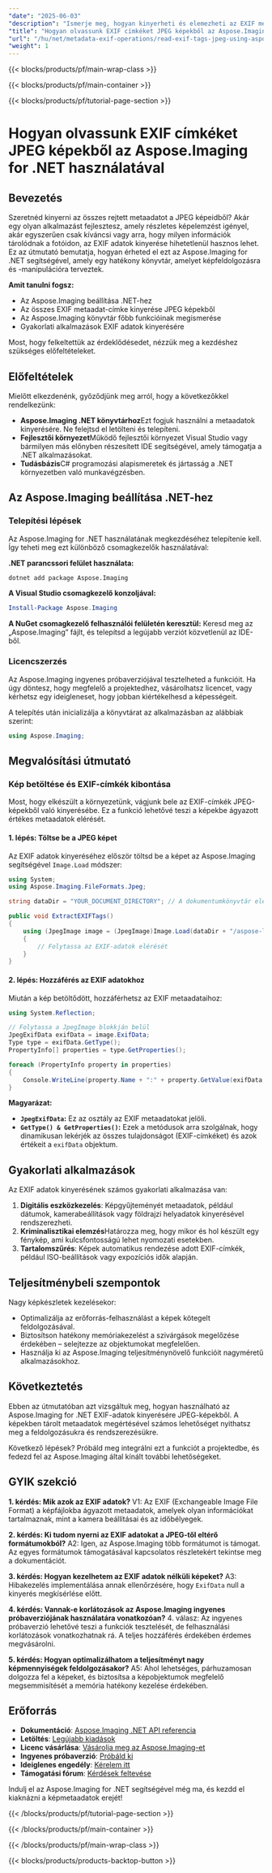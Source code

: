 ```yaml
---
"date": "2025-06-03"
"description": "Ismerje meg, hogyan kinyerheti és elemezheti az EXIF metaadatokat JPEG képekből az Aspose.Imaging for .NET használatával. Ez az útmutató a telepítést, a megvalósítást és a gyakorlati alkalmazásokat ismerteti."
"title": "Hogyan olvassunk EXIF címkéket JPEG képekből az Aspose.Imaging for .NET használatával"
"url": "/hu/net/metadata-exif-operations/read-exif-tags-jpeg-using-aspose-imaging-dotnet/"
"weight": 1
---
```


{{< blocks/products/pf/main-wrap-class >}}

{{< blocks/products/pf/main-container >}}

{{< blocks/products/pf/tutorial-page-section >}}
# Hogyan olvassunk EXIF címkéket JPEG képekből az Aspose.Imaging for .NET használatával

## Bevezetés

Szeretnéd kinyerni az összes rejtett metaadatot a JPEG képeidből? Akár egy olyan alkalmazást fejlesztesz, amely részletes képelemzést igényel, akár egyszerűen csak kíváncsi vagy arra, hogy milyen információk tárolódnak a fotóidon, az EXIF adatok kinyerése hihetetlenül hasznos lehet. Ez az útmutató bemutatja, hogyan érheted el ezt az Aspose.Imaging for .NET segítségével, amely egy hatékony könyvtár, amelyet képfeldolgozásra és -manipulációra terveztek.

**Amit tanulni fogsz:**
- Az Aspose.Imaging beállítása .NET-hez
- Az összes EXIF metaadat-címke kinyerése JPEG képekből
- Az Aspose.Imaging könyvtár főbb funkcióinak megismerése
- Gyakorlati alkalmazások EXIF adatok kinyerésére

Most, hogy felkeltettük az érdeklődésedet, nézzük meg a kezdéshez szükséges előfeltételeket.

## Előfeltételek
Mielőtt elkezdenénk, győződjünk meg arról, hogy a következőkkel rendelkezünk:

- **Aspose.Imaging .NET könyvtárhoz**Ezt fogjuk használni a metaadatok kinyerésére. Ne felejtsd el letölteni és telepíteni.
- **Fejlesztői környezet**Működő fejlesztői környezet Visual Studio vagy bármilyen más előnyben részesített IDE segítségével, amely támogatja a .NET alkalmazásokat.
- **Tudásbázis**C# programozási alapismeretek és jártasság a .NET környezetben való munkavégzésben.

## Az Aspose.Imaging beállítása .NET-hez

### Telepítési lépések
Az Aspose.Imaging for .NET használatának megkezdéséhez telepítenie kell. Így teheti meg ezt különböző csomagkezelők használatával:

**.NET parancssori felület használata:**

```shell
dotnet add package Aspose.Imaging
```

**A Visual Studio csomagkezelő konzoljával:**

```powershell
Install-Package Aspose.Imaging
```

**A NuGet csomagkezelő felhasználói felületén keresztül:**
Keresd meg az „Aspose.Imaging” fájlt, és telepítsd a legújabb verziót közvetlenül az IDE-ből.

### Licencszerzés
Az Aspose.Imaging ingyenes próbaverziójával tesztelheted a funkcióit. Ha úgy döntesz, hogy megfelelő a projektedhez, vásárolhatsz licencet, vagy kérhetsz egy ideigleneset, hogy jobban kiértékelhesd a képességeit.

A telepítés után inicializálja a könyvtárat az alkalmazásban az alábbiak szerint:

```csharp
using Aspose.Imaging;
```

## Megvalósítási útmutató

### Kép betöltése és EXIF-címkék kibontása
Most, hogy elkészült a környezetünk, vágjunk bele az EXIF-címkék JPEG-képekből való kinyerésébe. Ez a funkció lehetővé teszi a képekbe ágyazott értékes metaadatok elérését.

#### 1. lépés: Töltse be a JPEG képet
Az EXIF adatok kinyeréséhez először töltsd be a képet az Aspose.Imaging segítségével `Image.Load` módszer:

```csharp
using System;
using Aspose.Imaging.FileFormats.Jpeg;

string dataDir = "YOUR_DOCUMENT_DIRECTORY"; // A dokumentumkönyvtár elérési útja

public void ExtractEXIFTags()
{
    using (JpegImage image = (JpegImage)Image.Load(dataDir + "/aspose-logo.jpg"))
    {
        // Folytassa az EXIF-adatok elérését
    }
}
```

#### 2. lépés: Hozzáférés az EXIF adatokhoz
Miután a kép betöltődött, hozzáférhetsz az EXIF metaadataihoz:

```csharp
using System.Reflection;

// Folytassa a JpegImage blokkján belül
JpegExifData exifData = image.ExifData;
Type type = exifData.GetType();
PropertyInfo[] properties = type.GetProperties();

foreach (PropertyInfo property in properties)
{
    Console.WriteLine(property.Name + ":" + property.GetValue(exifData, null));
}
```

**Magyarázat:**
- **`JpegExifData`:** Ez az osztály az EXIF metaadatokat jelöli.
- **`GetType() & GetProperties()`:** Ezek a metódusok arra szolgálnak, hogy dinamikusan lekérjék az összes tulajdonságot (EXIF-címkéket) és azok értékeit a `exifData` objektum.

## Gyakorlati alkalmazások
Az EXIF adatok kinyerésének számos gyakorlati alkalmazása van:

1. **Digitális eszközkezelés**: Képgyűjteményét metaadatok, például dátumok, kamerabeállítások vagy földrajzi helyadatok kinyerésével rendszerezheti.
2. **Kriminalisztikai elemzés**Határozza meg, hogy mikor és hol készült egy fénykép, ami kulcsfontosságú lehet nyomozati esetekben.
3. **Tartalomszűrés**: Képek automatikus rendezése adott EXIF-címkék, például ISO-beállítások vagy expozíciós idők alapján.

## Teljesítménybeli szempontok
Nagy képkészletek kezelésekor:
- Optimalizálja az erőforrás-felhasználást a képek kötegelt feldolgozásával.
- Biztosítson hatékony memóriakezelést a szivárgások megelőzése érdekében – selejtezze az objektumokat megfelelően.
- Használja ki az Aspose.Imaging teljesítménynövelő funkcióit nagyméretű alkalmazásokhoz.

## Következtetés
Ebben az útmutatóban azt vizsgáltuk meg, hogyan használható az Aspose.Imaging for .NET EXIF-adatok kinyerésére JPEG-képekből. A képekben tárolt metaadatok megértésével számos lehetőséget nyithatsz meg a feldolgozásukra és rendszerezésükre. 

Következő lépések? Próbáld meg integrálni ezt a funkciót a projektedbe, és fedezd fel az Aspose.Imaging által kínált további lehetőségeket.

## GYIK szekció
**1. kérdés: Mik azok az EXIF adatok?**
V1: Az EXIF (Exchangeable Image File Format) a képfájlokba ágyazott metaadatok, amelyek olyan információkat tartalmaznak, mint a kamera beállításai és az időbélyegek.

**2. kérdés: Ki tudom nyerni az EXIF adatokat a JPEG-től eltérő formátumokból?**
A2: Igen, az Aspose.Imaging több formátumot is támogat. Az egyes formátumok támogatásával kapcsolatos részletekért tekintse meg a dokumentációt.

**3. kérdés: Hogyan kezelhetem az EXIF adatok nélküli képeket?**
A3: Hibakezelés implementálása annak ellenőrzésére, hogy `ExifData` null a kinyerés megkísérlése előtt.

**4. kérdés: Vannak-e korlátozások az Aspose.Imaging ingyenes próbaverziójának használatára vonatkozóan?**
4. válasz: Az ingyenes próbaverzió lehetővé teszi a funkciók tesztelését, de felhasználási korlátozások vonatkozhatnak rá. A teljes hozzáférés érdekében érdemes megvásárolni.

**5. kérdés: Hogyan optimalizálhatom a teljesítményt nagy képmennyiségek feldolgozásakor?**
A5: Ahol lehetséges, párhuzamosan dolgozza fel a képeket, és biztosítsa a képobjektumok megfelelő megsemmisítését a memória hatékony kezelése érdekében.

## Erőforrás
- **Dokumentáció**: [Aspose.Imaging .NET API referencia](https://reference.aspose.com/imaging/net/)
- **Letöltés**: [Legújabb kiadások](https://releases.aspose.com/imaging/net/)
- **Licenc vásárlása**: [Vásárolja meg az Aspose.Imaging-et](https://purchase.aspose.com/buy)
- **Ingyenes próbaverzió**: [Próbáld ki](https://releases.aspose.com/imaging/net/)
- **Ideiglenes engedély**: [Kérelem itt](https://purchase.aspose.com/temporary-license/)
- **Támogatási fórum**: [Kérdések feltevése](https://forum.aspose.com/c/imaging/10)

Indulj el az Aspose.Imaging for .NET segítségével még ma, és kezdd el kiaknázni a képmetaadatok erejét!

{{< /blocks/products/pf/tutorial-page-section >}}

{{< /blocks/products/pf/main-container >}}

{{< /blocks/products/pf/main-wrap-class >}}

{{< blocks/products/products-backtop-button >}}